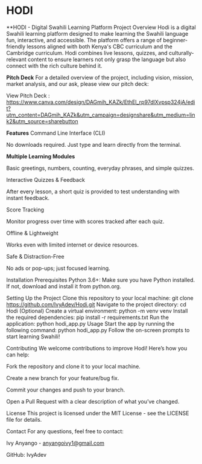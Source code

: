 # HODI
**HODI - Digital Swahili Learning Platform
Project Overview
Hodi is a digital Swahili learning platform designed to make learning the Swahili language fun, interactive, and accessible. 
The platform offers a range of beginner-friendly lessons aligned with both Kenya's CBC curriculum and the Cambridge curriculum. 
Hodi combines live lessons, quizzes, and culturally-relevant content to ensure learners not only grasp the language but also connect with the rich culture behind it.

**Pitch Deck**
For a detailed overview of the project, including vision, mission, market analysis, and our ask, please view our pitch deck:

View Pitch Deck : https://www.canva.com/design/DAGmih_KAZk/EthEl_rp97dlXvpsp324jA/edit?utm_content=DAGmih_KAZk&utm_campaign=designshare&utm_medium=link2&utm_source=sharebutton

**Features**
Command Line Interface (CLI)

No downloads required. Just type and learn directly from the terminal.

**Multiple Learning Modules**

Basic greetings, numbers, counting, everyday phrases, and simple quizzes.

Interactive Quizzes & Feedback

After every lesson, a short quiz is provided to test understanding with instant feedback.

Score Tracking

Monitor progress over time with scores tracked after each quiz.

Offline & Lightweight

Works even with limited internet or device resources.

Safe & Distraction-Free

No ads or pop-ups; just focused learning.

Installation
Prerequisites
Python 3.6+: Make sure you have Python installed. If not, download and install it from python.org.

Setting Up the Project
Clone this repository to your local machine:
git clone https://github.com/IvyAdev/Hodi.git
Navigate to the project directory:
cd Hodi
(Optional) Create a virtual environment:
python -m venv venv
Install the required dependencies:
pip install -r requirements.txt
Run the application:
python hodi_app.py
Usage
Start the app by running the following command:
python hodi_app.py
Follow the on-screen prompts to start learning Swahili!

Contributing
We welcome contributions to improve Hodi! Here’s how you can help:

Fork the repository and clone it to your local machine.

Create a new branch for your feature/bug fix.

Commit your changes and push to your branch.

Open a Pull Request with a clear description of what you’ve changed.

License
This project is licensed under the MIT License - see the LICENSE file for details.

Contact
For any questions, feel free to contact:

Ivy Anyango - anyangoivy1@gmail.com

GitHub: IvyAdev

